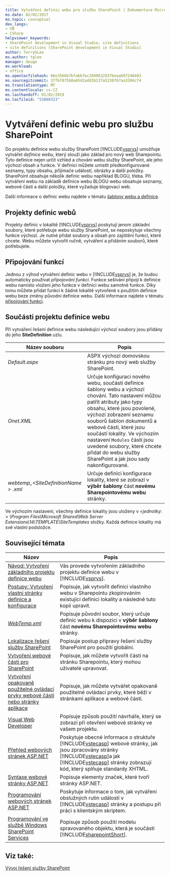 ```yaml
---
title: Vytváření definic webu pro službu SharePoint | Dokumentace Microsoftu
ms.date: 02/02/2017
ms.topic: conceptual
dev_langs:
- VB
- CSharp
helpviewer_keywords:
- SharePoint development in Visual Studio, site definitions
- site definitions [SharePoint development in Visual Studio]
author: TerryGLee
ms.author: tglee
manager: douge
ms.workload:
- office
ms.openlocfilehash: 66e3566b7bfabb7ec2049632937beaa697246403
ms.sourcegitcommit: 37fb7075b0a65d2add3b137a5230767aa3266c74
ms.translationtype: MT
ms.contentlocale: cs-CZ
ms.lasthandoff: 01/02/2019
ms.locfileid: "53868323"
---
```

# <a name="create-site-definitions-for-sharepoint"></a>Vytváření definic webu pro službu SharePoint
  Do projektu definice webu služby SharePoint [!INCLUDE[vsprvs](../sharepoint/includes/vsprvs-md.md)] umožňuje vytvářet *definice webu*, který slouží jako základ pro nový web Sharepointu. Tyto definice nejen určit vzhled a chování webu služby SharePoint, ale jeho výchozí obsah a funkce. V definici můžete umístit předkonfigurované seznamy, typy obsahu, přijímače událostí, obrázky a další položky. SharePoint obsahuje několik definic webu například BLOGU, třeba. Při vytváření webu na základě definice webu BLOGU webu obsahuje seznamy, webové části a další položky, které vyžaduje blogovací web.  
  
 Další informace o definic webu najdete v tématu [šablony webu a definice](http://go.microsoft.com/fwlink/?LinkId=179134).  
  
## <a name="site-definition-projects"></a>Projekty definic webů
 Projekty definic v lokalitě [!INCLUDE[vsprvs](../sharepoint/includes/vsprvs-md.md)] poskytují jenom základní soubory, které potřebuje webu služby SharePoint, se neposkytuje všechny funkce výchozí. Je nutné přidat soubory a obsah pro zajištění funkcí, které chcete. Webu můžete vytvořit ručně, vytváření a přidáním souborů, které potřebujete.  
  
## <a name="feature-stapling"></a>Připojování funkcí
 Jednou z výhod vytváření definic webu v [!INCLUDE[vsprvs](../sharepoint/includes/vsprvs-md.md)] je, že budou automaticky používat *připojování funkcí*. Funkce sešívání připojí k definice webu namísto vložení jeho funkce v definici webu samotné funkce. Díky tomu můžete přidat funkci k žádné lokalitě vytvořené s použitím definice webu beze změny původní definice webu. Další informace najdete v tématu [připojování funkcí](http://go.microsoft.com/fwlink/?LinkID=119283).  
  
## <a name="site-definition-project-components"></a>Součásti projektu definice webu
 Při vytváření řešení definice webu následující výchozí soubory jsou přidány do jeho **SiteDefinition** uzlu.  
  
|Název souboru|Popis|  
|---------------|-----------------|  
|*Default.aspx*|ASPX výchozí domovskou stránku pro nový web služby SharePoint.|  
|*Onet.XML*|Určuje konfiguraci nového webu, součástí definice šablony webu a výchozí chování. Tato nastavení můžou patřit atributy jako typy obsahu, které jsou povolené, výchozí zobrazení seznamu souborů šablon dokumentů a webové části, které jsou součástí lokality. Ve výchozím nastavení `Modules` části jsou uvedené soubory, které chcete přidat do webu služby SharePoint a jak jsou sady nakonfigurované.|  
|*webtemp_\<SiteDefinitionName > .xml*|Určuje definici konfigurace lokality, které se zobrazí v **výběr šablony** část **novému Sharepointovému webu** stránky.|  
  
 Ve výchozím nastavení, všechny definice lokality jsou uloženy v  *\<jednotky: > \Program Files\Microsoft Shared\Web Server Extensions\14\TEMPLATE\SiteTemplates* složky. Každá definice lokality má své vlastní podsložce.  
  
## <a name="related-topics"></a>Související témata
  
|Název|Popis|  
|-----------|-----------------|  
|[Návod: Vytvoření základního projektu definice webu](../sharepoint/walkthrough-create-a-basic-site-definition-project.md)|Vás provede vytvořením základního projektu definice webu v [!INCLUDE[vsprvs](../sharepoint/includes/vsprvs-md.md)].|  
|[Postupy: Vytvoření vlastní stránky definice a konfigurace](http://go.microsoft.com/fwlink/?LinkId=183309)|Popisuje, jak vytvořit definici vlastního webu v Sharepointu zkopírováním existující definici lokality a následně tuto kopii upravit.|  
|[*WebTemp.xml*](http://go.microsoft.com/fwlink/?LinkId=183310)|Popisuje původní soubor, který určuje definic webu k dispozici v **výběr šablony** část **novému Sharepointovému webu** stránky.|  
|[Lokalizace řešení služby SharePoint](../sharepoint/localizing-sharepoint-solutions.md)|Popisuje postup přípravy řešení služby SharePoint pro použití globální.|  
|[Vytvoření webové části pro SharePoint](../sharepoint/creating-web-parts-for-sharepoint.md)|Popisuje, jak můžete vytvořit části na stránku Sharepointu, který mohou uživatelé upravovat.|  
|[Vytvoření opakovaně použitelné ovládací prvky webové části nebo stránky aplikace](../sharepoint/creating-reusable-controls-for-web-parts-or-application-pages.md)|Popisuje, jak můžete vytvářet opakovaně použitelné ovládací prvky, které běží v stránkami aplikace a webové části.|  
|[Visual Web Developer](http://go.microsoft.com/fwlink/?LinkId=178725)|Popisuje způsob použití návrháře, který se zobrazí při otevření webové stránky ve vašem projektu.|  
|[Přehled webových stránek ASP.NET](http://go.microsoft.com/fwlink/?LinkId=178726)|Poskytuje obecné informace o struktuře [!INCLUDE[vstecasp](../sharepoint/includes/vstecasp-md.md)] webové stránky, jak jsou zpracovány stránky [!INCLUDE[vstecasp](../sharepoint/includes/vstecasp-md.md)]a jak [!INCLUDE[vstecasp](../sharepoint/includes/vstecasp-md.md)] stránky zobrazují kód, který splňuje standardy XHTML.|  
|[Syntaxe webové stránky ASP.NET](http://go.microsoft.com/fwlink/?LinkId=178727)|Popisuje elementy značek, které tvoří stránky ASP.NET.|  
|[Programování webových stránek ASP.NET](http://go.microsoft.com/fwlink/?LinkId=178728)|Poskytuje informace o tom, jak vytváření obslužných rutin událostí v [!INCLUDE[vstecasp](../sharepoint/includes/vstecasp-md.md)] stránky a postupu při práci s klientským skriptem.|  
|[Programování ve službě Windows SharePoint Services](http://go.microsoft.com/fwlink/?LinkId=178729)|Popisuje způsob použití modelu spravovaného objektu, která je součástí [!INCLUDE[sharepointShort](../sharepoint/includes/sharepointshort-md.md)].|  
  
## <a name="see-also"></a>Viz také:
 [Vývoj řešení služby SharePoint](../sharepoint/developing-sharepoint-solutions.md)  
